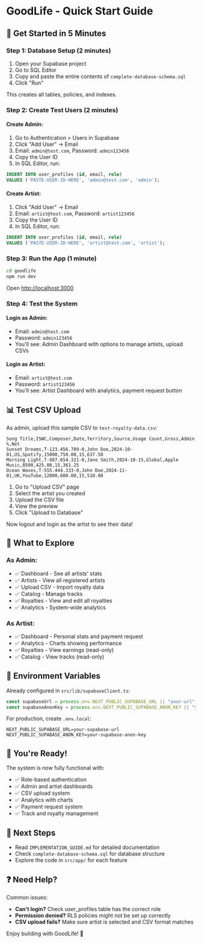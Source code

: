 # GoodLife - Quick Start Guide

## 🚀 Get Started in 5 Minutes

### Step 1: Database Setup (2 minutes)

1. Open your Supabase project
2. Go to SQL Editor
3. Copy and paste the entire contents of `complete-database-schema.sql`
4. Click "Run"

This creates all tables, policies, and indexes.

### Step 2: Create Test Users (2 minutes)

#### Create Admin:
1. Go to Authentication > Users in Supabase
2. Click "Add User" → Email
3. Email: `admin@test.com`, Password: `admin123456`
4. Copy the User ID
5. In SQL Editor, run:
```sql
INSERT INTO user_profiles (id, email, role)
VALUES ('PASTE-USER-ID-HERE', 'admin@test.com', 'admin');
```

#### Create Artist:
1. Click "Add User" → Email
2. Email: `artist@test.com`, Password: `artist123456`
3. Copy the User ID
4. In SQL Editor, run:
```sql
INSERT INTO user_profiles (id, email, role)
VALUES ('PASTE-USER-ID-HERE', 'artist@test.com', 'artist');
```

### Step 3: Run the App (1 minute)

```bash
cd goodlife
npm run dev
```

Open [http://localhost:3000](http://localhost:3000)

### Step 4: Test the System

#### Login as Admin:
- Email: `admin@test.com`
- Password: `admin123456`
- You'll see: Admin Dashboard with options to manage artists, upload CSVs

#### Login as Artist:
- Email: `artist@test.com`  
- Password: `artist123456`
- You'll see: Artist Dashboard with analytics, payment request button

## 📊 Test CSV Upload

As admin, upload this sample CSV to `test-royalty-data.csv`:

```csv
Song Title,ISWC,Composer,Date,Territory,Source,Usage Count,Gross,Admin %,Net
Sunset Dreams,T-123.456.789-0,John Doe,2024-10-01,US,Spotify,15000,750.00,15,637.50
Morning Light,T-987.654.321-0,Jane Smith,2024-10-15,Global,Apple Music,8500,425.00,15,361.25
Ocean Waves,T-555.444.333-0,John Doe,2024-11-01,UK,YouTube,12000,600.00,15,510.00
```

1. Go to "Upload CSV" page
2. Select the artist you created
3. Upload the CSV file
4. View the preview
5. Click "Upload to Database"

Now logout and login as the artist to see their data!

## 🎯 What to Explore

### As Admin:
- ✅ Dashboard - See all artists' stats
- ✅ Artists - View all registered artists
- ✅ Upload CSV - Import royalty data
- ✅ Catalog - Manage tracks
- ✅ Royalties - View and edit all royalties
- ✅ Analytics - System-wide analytics

### As Artist:
- ✅ Dashboard - Personal stats and payment request
- ✅ Analytics - Charts showing performance
- ✅ Royalties - View earnings (read-only)
- ✅ Catalog - View tracks (read-only)

## 🔧 Environment Variables

Already configured in `src/lib/supabaseClient.ts`:
```typescript
const supabaseUrl = process.env.NEXT_PUBLIC_SUPABASE_URL || "your-url";
const supabaseAnonKey = process.env.NEXT_PUBLIC_SUPABASE_ANON_KEY || "your-key";
```

For production, create `.env.local`:
```env
NEXT_PUBLIC_SUPABASE_URL=your-supabase-url
NEXT_PUBLIC_SUPABASE_ANON_KEY=your-supabase-anon-key
```

## 🎉 You're Ready!

The system is now fully functional with:
- ✅ Role-based authentication
- ✅ Admin and artist dashboards
- ✅ CSV upload system
- ✅ Analytics with charts
- ✅ Payment request system
- ✅ Track and royalty management

## 📖 Next Steps

- Read `IMPLEMENTATION_GUIDE.md` for detailed documentation
- Check `complete-database-schema.sql` for database structure
- Explore the code in `src/app/` for each feature

## ❓ Need Help?

Common issues:
- **Can't login?** Check user_profiles table has the correct role
- **Permission denied?** RLS policies might not be set up correctly
- **CSV upload fails?** Make sure artist is selected and CSV format matches

Enjoy building with GoodLife! 🎵




